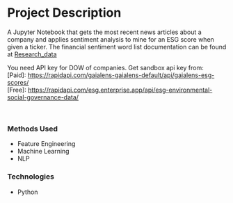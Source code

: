 # Project Description
A Jupyter Notebook that gets the most recent news articles about a company and applies sentiment analysis to mine for an ESG score when given a ticker.
The financial sentiment word list documentation can be found at [Research_data](https://researchdata.up.ac.za/articles/dataset/Loughran_McDonald-SA-2020_Sentiment_Word_List/14401178)

You need API key for DOW of companies. Get sandbox api key from: 
<br>
[Paid]: https://rapidapi.com/gaialens-gaialens-default/api/gaialens-esg-scores/
<br>
[Free]: https://rapidapi.com/esg.enterprise.app/api/esg-environmental-social-governance-data/

<br>

### Methods Used
* Feature Engineering
* Machine Learning
* NLP


### Technologies 
* Python


